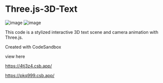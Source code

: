 
# Three.js-3D-Text

![image](https://github.com/Imagineer99/Three.js-3D-Text/assets/130007945/c926f184-3233-4a54-81c1-34912a355bbf)
![image](https://github.com/Imagineer99/Three.js-3D-Text/assets/130007945/2a667e15-e706-4536-8105-0e7c0d800cad)


This code is a stylized interactive 3D text scene and camera animation with Three.js.

Created with CodeSandbox

view here 

https://4tj3z4.csb.app/

https://pkq999.csb.app/
